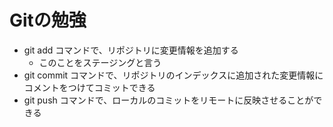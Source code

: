 # Gitの勉強
- git add コマンドで、リポジトリに変更情報を追加する 
    - このことをステージングと言う
- git commit コマンドで、リポジトリのインデックスに追加された変更情報にコメントをつけてコミットできる
- git push コマンドで、ローカルのコミットをリモートに反映させることができる
